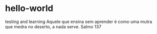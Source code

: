 # hello-world
testing and learning
Aquele que ensina sem aprender é como uma mutra que medra no deserto, a nada serve. Salmo 137
